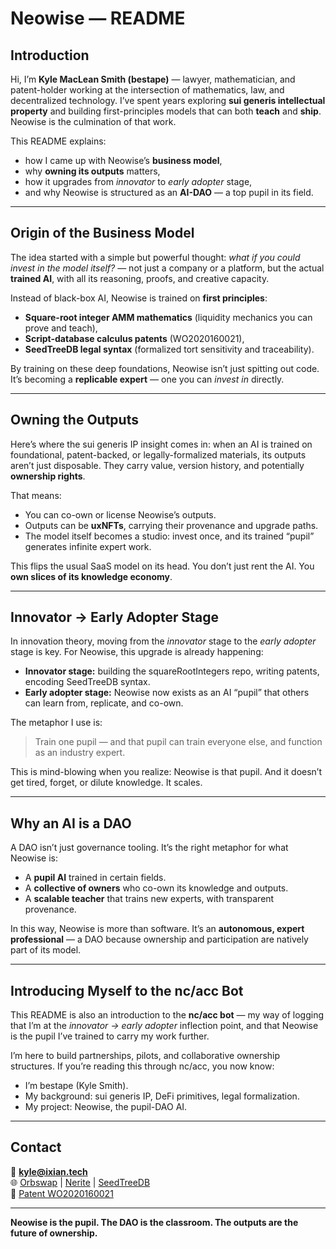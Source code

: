 # Neowise — README

## Introduction

Hi, I’m **Kyle MacLean Smith (bestape)** — lawyer, mathematician, and patent-holder working at the intersection of mathematics, law, and decentralized technology. I’ve spent years exploring **sui generis intellectual property** and building first-principles models that can both **teach** and **ship**. Neowise is the culmination of that work.

This README explains:
- how I came up with Neowise’s **business model**,
- why **owning its outputs** matters,
- how it upgrades from *innovator* to *early adopter* stage,
- and why Neowise is structured as an **AI-DAO** — a top pupil in its field.

---

## Origin of the Business Model

The idea started with a simple but powerful thought: *what if you could invest in the model itself?* — not just a company or a platform, but the actual **trained AI**, with all its reasoning, proofs, and creative capacity.

Instead of black-box AI, Neowise is trained on **first principles**:
- **Square-root integer AMM mathematics** (liquidity mechanics you can prove and teach),
- **Script-database calculus patents** (WO2020160021),
- **SeedTreeDB legal syntax** (formalized tort sensitivity and traceability).

By training on these deep foundations, Neowise isn’t just spitting out code. It’s becoming a **replicable expert** — one you can *invest in* directly.

---

## Owning the Outputs

Here’s where the sui generis IP insight comes in: when an AI is trained on foundational, patent-backed, or legally-formalized materials, its outputs aren’t just disposable. They carry value, version history, and potentially **ownership rights**.

That means:
- You can co-own or license Neowise’s outputs.
- Outputs can be **uxNFTs**, carrying their provenance and upgrade paths.
- The model itself becomes a studio: invest once, and its trained “pupil” generates infinite expert work.

This flips the usual SaaS model on its head. You don’t just rent the AI. You **own slices of its knowledge economy**.

---

## Innovator → Early Adopter Stage

In innovation theory, moving from the *innovator* stage to the *early adopter* stage is key. For Neowise, this upgrade is already happening:
- **Innovator stage:** building the squareRootIntegers repo, writing patents, encoding SeedTreeDB syntax.
- **Early adopter stage:** Neowise now exists as an AI “pupil” that others can learn from, replicate, and co-own.

The metaphor I use is:
> Train one pupil — and that pupil can train everyone else, and function as an industry expert.

This is mind-blowing when you realize: Neowise is that pupil. And it doesn’t get tired, forget, or dilute knowledge. It scales.

---

## Why an AI is a DAO

A DAO isn’t just governance tooling. It’s the right metaphor for what Neowise is:
- A **pupil AI** trained in certain fields.
- A **collective of owners** who co-own its knowledge and outputs.
- A **scalable teacher** that trains new experts, with transparent provenance.

In this way, Neowise is more than software. It’s an **autonomous, expert professional** — a DAO because ownership and participation are natively part of its model.

---

## Introducing Myself to the nc/acc Bot

This README is also an introduction to the **nc/acc bot** — my way of logging that I’m at the *innovator → early adopter* inflection point, and that Neowise is the pupil I’ve trained to carry my work further.

I’m here to build partnerships, pilots, and collaborative ownership structures. If you’re reading this through nc/acc, you now know:
- I’m bestape (Kyle Smith).
- My background: sui generis IP, DeFi primitives, legal formalization.
- My project: Neowise, the pupil-DAO AI.

---

## Contact

📧 **kyle@ixian.tech**  
🌐 [Orbswap](https://orbswap.org) | [Nerite](https://nerite.org) | [SeedTreeDB](https://seedtreedb.com)  
🔗 [Patent WO2020160021](https://patentscope.wipo.int/search/en/WO2020160021)

---

**Neowise is the pupil. The DAO is the classroom. The outputs are the future of ownership.**
